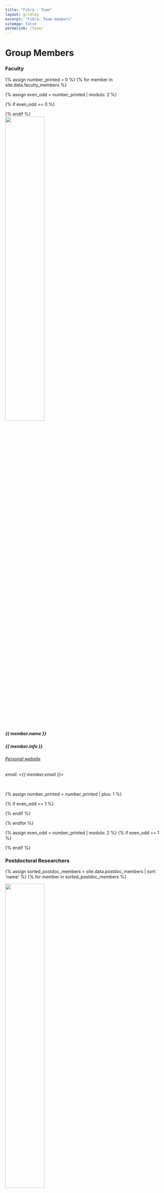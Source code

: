 ```yaml
---
title: "FiGra - Team"
layout: gridlay
excerpt: "FiGra: Team members"
sitemap: false
permalink: /team/
---
```


# Group Members

### Faculty
{% assign number_printed = 0 %}
{% for member in site.data.faculty_members %}

{% assign even_odd = number_printed | modulo: 2 %}

{% if even_odd == 0 %}
<div class="row">
{% endif %}

<div class="col-sm-4 clearfix">
  <img src="{{ site.url }}{{ site.baseurl }}/images/teampic/{{ member.photo }}" class="img-responsive" width="50%" style="float: up" />
  <h5>{{ member.name }}</h5>
  <h5>{{ member.info }} </h5>
  <h6> <a href="{{ member.website }}">Personal website</a> </h6>
  <h6>email: <{{ member.email }}></h6>
  <ul style="overflow: hidden">

  </ul>
</div>

{% assign number_printed = number_printed | plus: 1 %}

{% if even_odd == 1 %}
</div>
{% endif %}

{% endfor %}

{% assign even_odd = number_printed | modulo: 2 %}
{% if even_odd == 1 %}
</div>
{% endif %}

### Postdoctoral Researchers

<div class="row">

{% assign sorted_postdoc_members = site.data.postdoc_members | sort: 'name' %}
{% for member in sorted_postdoc_members %}

<div class="col-sm-4 clearfix">
  <img src="{{ site.url }}{{ site.baseurl }}/images/teampic/{{ member.photo }}" class="img-responsive" width="50%" style="float: up" />
  <h5>{{ member.name }}</h5>
  <h6> <a href="{{ member.website }}">Personal website</a> </h6>
  <h6>email: <{{ member.email }}></h6>
  <ul style="overflow: hidden"></ul>
</div>

{% endfor %}

</div>

### PhD Students

<div class="row">

{% assign sorted_phd_members = site.data.phd_members | sort: 'name' %}
{% for member in sorted_phd_members %}

<div class="col-sm-4 clearfix">
  <img src="{{ site.url }}{{ site.baseurl }}/images/teampic/{{ member.photo }}" class="img-responsive" width="50%" style="float: up" />
  <h5>{{ member.name }}</h5>
  <h6> <a href="{{ member.website }}">Personal website</a> </h6>
  <h6>email: <{{ member.email }}></h6>
  <ul style="overflow: hidden"></ul>
</div>

{% endfor %}

</div>

### Research Assistants

<div class="row">

{% for member in site.data.ra_members %}

<div class="col-sm-4 clearfix">
  <img src="{{ site.url }}{{ site.baseurl }}/images/teampic/{{ member.photo }}" class="img-responsive" width="50%" style="float: up" />
  <h5>{{ member.name }}</h5>
  <h6> <a href="{{ member.website }}">Personal website</a> </h6>
  <h6>email: <{{ member.email }}></h6>
  <ul style="overflow: hidden"></ul>
</div>

{% endfor %}

</div>


{% if site.data.vr_members.size > 0 %}
### Visiting Researchers

<div class="row">

{% assign sorted_vr_members = site.data.vr_members | sort: 'name' %}
{% for member in sorted_vr_members %}

<div class="col-sm-4 clearfix">
  <img src="{{ site.url }}{{ site.baseurl }}/images/teampic/{{ member.photo }}" class="img-responsive" width="50%" style="float: up" />
  <h5>{{ member.name }}</h5>
  <h6> <a href="{{ member.website }}">Personal website</a> </h6>
  <h6>email: <{{ member.email }}></h6>
  <ul style="overflow: hidden"></ul>
</div>

{% endfor %}

</div>
{% endif %}

{% if site.data.alumni.size > 0 %}
###  Alumni
<div class="row">

<div class="col-sm-4 clearfix">
{% for member in site.data.alumni %}

{% if member.website == null %}
  {{ member.name }}, {{ member.year }}. {{ member.next }} 

{% else %}
  <a href="{{ member.website }}">{{ member.name }}</a>, {{ member.year }}. {{ member.next }} 

{% endif %}

{% endfor %}
  
</div>
{% endif %}


